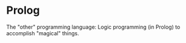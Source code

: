 # Prolog
The "other" programming language: Logic programming (in Prolog) to accomplish "magical" things.
